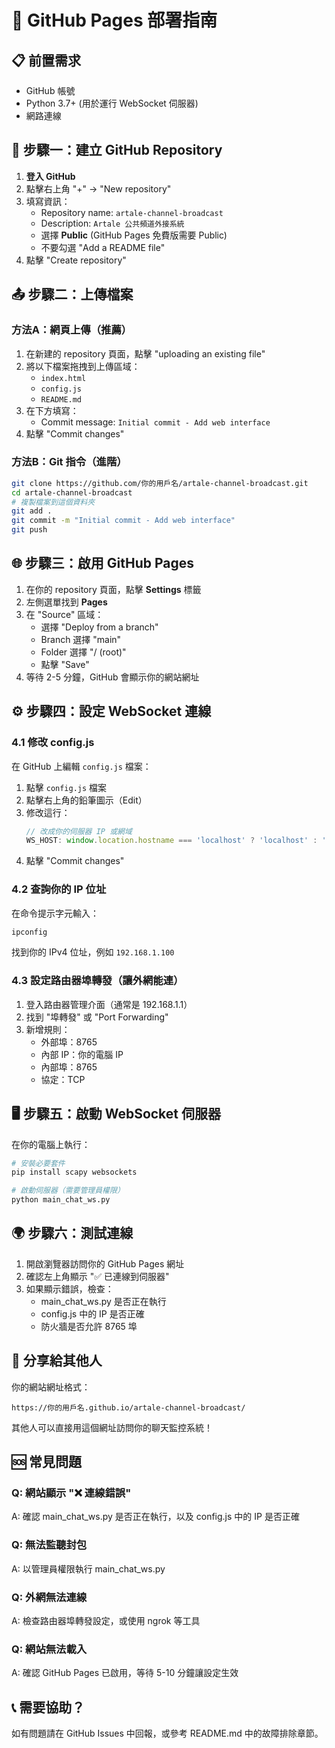 # 🚀 GitHub Pages 部署指南

## 📋 前置需求

- GitHub 帳號
- Python 3.7+ (用於運行 WebSocket 伺服器)
- 網路連線

## 🔧 步驟一：建立 GitHub Repository

1. **登入 GitHub**
2. 點擊右上角 "+" → "New repository"
3. 填寫資訊：
   - Repository name: `artale-channel-broadcast`
   - Description: `Artale 公共頻道外接系統`
   - 選擇 **Public** (GitHub Pages 免費版需要 Public)
   - 不要勾選 "Add a README file"
4. 點擊 "Create repository"

## 📤 步驟二：上傳檔案

### 方法A：網頁上傳（推薦）

1. 在新建的 repository 頁面，點擊 "uploading an existing file"
2. 將以下檔案拖拽到上傳區域：
   - `index.html`
   - `config.js`
   - `README.md`
3. 在下方填寫：
   - Commit message: `Initial commit - Add web interface`
4. 點擊 "Commit changes"

### 方法B：Git 指令（進階）

```bash
git clone https://github.com/你的用戶名/artale-channel-broadcast.git
cd artale-channel-broadcast
# 複製檔案到這個資料夾
git add .
git commit -m "Initial commit - Add web interface"
git push
```

## 🌐 步驟三：啟用 GitHub Pages

1. 在你的 repository 頁面，點擊 **Settings** 標籤
2. 左側選單找到 **Pages**
3. 在 "Source" 區域：
   - 選擇 "Deploy from a branch"
   - Branch 選擇 "main"
   - Folder 選擇 "/ (root)"
   - 點擊 "Save"
4. 等待 2-5 分鐘，GitHub 會顯示你的網站網址

## ⚙️ 步驟四：設定 WebSocket 連線

### 4.1 修改 config.js

在 GitHub 上編輯 `config.js` 檔案：

1. 點擊 `config.js` 檔案
2. 點擊右上角的鉛筆圖示（Edit）
3. 修改這行：
   ```javascript
   // 改成你的伺服器 IP 或網域
   WS_HOST: window.location.hostname === 'localhost' ? 'localhost' : '你的伺服器IP或網域',
   ```
4. 點擊 "Commit changes"

### 4.2 查詢你的 IP 位址

在命令提示字元輸入：
```bash
ipconfig
```
找到你的 IPv4 位址，例如 `192.168.1.100`

### 4.3 設定路由器埠轉發（讓外網能連）

1. 登入路由器管理介面（通常是 192.168.1.1）
2. 找到 "埠轉發" 或 "Port Forwarding"
3. 新增規則：
   - 外部埠：8765
   - 內部 IP：你的電腦 IP
   - 內部埠：8765
   - 協定：TCP

## 🖥️ 步驟五：啟動 WebSocket 伺服器

在你的電腦上執行：

```bash
# 安裝必要套件
pip install scapy websockets

# 啟動伺服器（需要管理員權限）
python main_chat_ws.py
```

## 🌍 步驟六：測試連線

1. 開啟瀏覽器訪問你的 GitHub Pages 網址
2. 確認左上角顯示 "✅ 已連線到伺服器"
3. 如果顯示錯誤，檢查：
   - main_chat_ws.py 是否正在執行
   - config.js 中的 IP 是否正確
   - 防火牆是否允許 8765 埠

## 🔗 分享給其他人

你的網站網址格式：
```
https://你的用戶名.github.io/artale-channel-broadcast/
```

其他人可以直接用這個網址訪問你的聊天監控系統！

## 🆘 常見問題

### Q: 網站顯示 "❌ 連線錯誤"
A: 確認 main_chat_ws.py 是否正在執行，以及 config.js 中的 IP 是否正確

### Q: 無法監聽封包
A: 以管理員權限執行 main_chat_ws.py

### Q: 外網無法連線
A: 檢查路由器埠轉發設定，或使用 ngrok 等工具

### Q: 網站無法載入
A: 確認 GitHub Pages 已啟用，等待 5-10 分鐘讓設定生效

## 📞 需要協助？

如有問題請在 GitHub Issues 中回報，或參考 README.md 中的故障排除章節。 